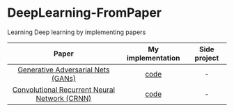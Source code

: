 # DeepLearning-FromPaper
Learning Deep learning by implementing papers

| Paper | My implementation | Side project |
|:-----:|:-----------------:|:------------:|
|[Generative Adversarial Nets (GANs)](https://arxiv.org/abs/1406.2661)| [code](https://github.com/NinaM31/DeepLearning-FromPaper/tree/main/Gans) | - |
| [Convolutional Recurrent Neural Network (CRNN)](https://arxiv.org/abs/1507.05717) | [code]() | - |
